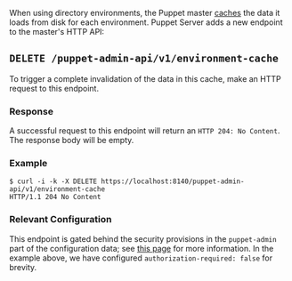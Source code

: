 
When using directory environments, the Puppet master 
[caches](https://docs.puppetlabs.com/puppet/latest/reference/environments_configuring.html)
the data it loads from disk for each environment.  Puppet Server adds a new 
endpoint to the master's HTTP API:


## `DELETE /puppet-admin-api/v1/environment-cache`

To trigger a complete invalidation of the data in this cache, make an HTTP
request to this endpoint.


### Response

A successful request to this endpoint will return an `HTTP 204: No Content`.
The response body will be empty.  


### Example
```
$ curl -i -k -X DELETE https://localhost:8140/puppet-admin-api/v1/environment-cache
HTTP/1.1 204 No Content
```


### Relevant Configuration

This endpoint is gated behind the security provisions in the `puppet-admin`
part of the configuration data; see 
[this page](https://github.com/puppetlabs/puppet-server/blob/master/documentation/configuration.markdown)
for more information.  In the example above, we have configured
`authorization-required: false` for brevity.

